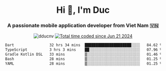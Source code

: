 <h1 align="center">
  Hi 👋, I'm  Duc</h1>
<h3 align="center">A passionate mobile application developer from Viet Nam 🇻🇳</h3>  
  
<p align="center"> <img src="https://komarev.com/ghpvc/?username=dducnv&label=Profile%20views&color=0e75b6&style=flat" alt="dducnv" /> 
<a href="https://wakatime.com/@4d2a2cd9-1bcb-4dd1-84a4-dce128a35137"><img src="https://wakatime.com/badge/user/4d2a2cd9-1bcb-4dd1-84a4-dce128a35137.svg" alt="Total time coded since Jun 21 2024" /></a>
</p>  

<div align="center">
  <!--START_SECTION:waka-->

```txt
Dart                32 hrs 34 mins  █████████████████████░░░░   84.62 %
TypeScript          3 hrs 3 mins    ██░░░░░░░░░░░░░░░░░░░░░░░   07.96 %
Gradle Kotlin DSL   33 mins         ▒░░░░░░░░░░░░░░░░░░░░░░░░   01.46 %
Bash                28 mins         ▒░░░░░░░░░░░░░░░░░░░░░░░░   01.25 %
YAML                28 mins         ▒░░░░░░░░░░░░░░░░░░░░░░░░   01.25 %
```

<!--END_SECTION:waka-->
</div>




  
